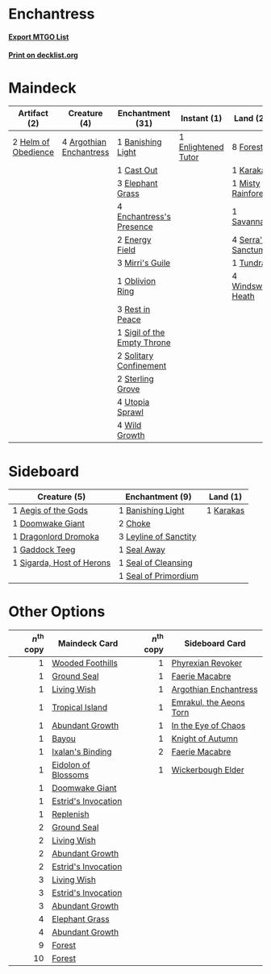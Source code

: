 # Enchantress

#### [Export MTGO List](../collection/Enchantress/Enchantress.txt)
#### [Print on decklist.org](http://decklist.org/?deckmain=4%09Argothian%20Enchantress%0A1%09Banishing%20Light%0A1%09Cast%20Out%0A3%09Elephant%20Grass%0A4%09Enchantress's%20Presence%0A2%09Energy%20Field%0A1%09Enlightened%20Tutor%0A8%09Forest%0A2%09Green%20Sun's%20Zenith%0A2%09Helm%20of%20Obedience%0A1%09Karakas%0A3%09Mirri's%20Guile%0A1%09Misty%20Rainforest%0A1%09Oblivion%20Ring%0A3%09Rest%20in%20Peace%0A1%09Savannah%0A4%09Serra's%20Sanctum%0A1%09Sigil%20of%20the%20Empty%20Throne%0A2%09Solitary%20Confinement%0A2%09Sterling%20Grove%0A1%09Tundra%0A4%09Utopia%20Sprawl%0A4%09Wild%20Growth%0A4%09Windswept%20Heath&deckside=1%09Aegis%20of%20the%20Gods%0A1%09Banishing%20Light%0A2%09Choke%0A1%09Doomwake%20Giant%0A1%09Dragonlord%20Dromoka%0A1%09Gaddock%20Teeg%0A1%09Karakas%0A3%09Leyline%20of%20Sanctity%0A1%09Seal%20Away%0A1%09Seal%20of%20Cleansing%0A1%09Seal%20of%20Primordium%0A1%09Sigarda,%20Host%20of%20Herons)
# Maindeck

|                                         Artifact (2)                                         |                                           Creature (4)                                           |                                           Enchantment (31)                                           |                                         Instant (1)                                          |                                          Land (20)                                          |                                          Sorcery (2)                                          |
|----------------------------------------------------------------------------------------------|--------------------------------------------------------------------------------------------------|------------------------------------------------------------------------------------------------------|----------------------------------------------------------------------------------------------|---------------------------------------------------------------------------------------------|-----------------------------------------------------------------------------------------------|
|2 [Helm of Obedience](http://gatherer.wizards.com/Pages/Card/Details.aspx?multiverseid=184550)|4 [Argothian Enchantress](http://gatherer.wizards.com/Pages/Card/Details.aspx?multiverseid=413700)|1 [Banishing Light](http://gatherer.wizards.com/Pages/Card/Details.aspx?multiverseid=446754)          |1 [Enlightened Tutor](http://gatherer.wizards.com/Pages/Card/Details.aspx?multiverseid=413551)|8 [Forest](http://gatherer.wizards.com/Pages/Card/Details.aspx?multiverseid=439605)          |2 [Green Sun's Zenith](http://gatherer.wizards.com/Pages/Card/Details.aspx?multiverseid=413711)|
|                                                                                              |                                                                                                  |1 [Cast Out](http://gatherer.wizards.com/Pages/Card/Details.aspx?multiverseid=426710)                 |                                                                                              |1 [Karakas](http://gatherer.wizards.com/Pages/Card/Details.aspx?multiverseid=201198)         |                                                                                               |
|                                                                                              |                                                                                                  |3 [Elephant Grass](http://gatherer.wizards.com/Pages/Card/Details.aspx?multiverseid=3661)             |                                                                                              |1 [Misty Rainforest](http://gatherer.wizards.com/Pages/Card/Details.aspx?multiverseid=426065)|                                                                                               |
|                                                                                              |                                                                                                  |4 [Enchantress's Presence](http://gatherer.wizards.com/Pages/Card/Details.aspx?multiverseid=451096)   |                                                                                              |1 [Savannah](http://gatherer.wizards.com/Pages/Card/Details.aspx?multiverseid=383079)        |                                                                                               |
|                                                                                              |                                                                                                  |2 [Energy Field](http://gatherer.wizards.com/Pages/Card/Details.aspx?multiverseid=10421)              |                                                                                              |4 [Serra's Sanctum](http://gatherer.wizards.com/Pages/Card/Details.aspx?multiverseid=9674)   |                                                                                               |
|                                                                                              |                                                                                                  |3 [Mirri's Guile](http://gatherer.wizards.com/Pages/Card/Details.aspx?multiverseid=4770)              |                                                                                              |1 [Tundra](http://gatherer.wizards.com/Pages/Card/Details.aspx?multiverseid=383139)          |                                                                                               |
|                                                                                              |                                                                                                  |1 [Oblivion Ring](http://gatherer.wizards.com/Pages/Card/Details.aspx?multiverseid=205396)            |                                                                                              |4 [Windswept Heath](http://gatherer.wizards.com/Pages/Card/Details.aspx?multiverseid=405115) |                                                                                               |
|                                                                                              |                                                                                                  |3 [Rest in Peace](http://gatherer.wizards.com/Pages/Card/Details.aspx?multiverseid=442021)            |                                                                                              |                                                                                             |                                                                                               |
|                                                                                              |                                                                                                  |1 [Sigil of the Empty Throne](http://gatherer.wizards.com/Pages/Card/Details.aspx?multiverseid=423436)|                                                                                              |                                                                                             |                                                                                               |
|                                                                                              |                                                                                                  |2 [Solitary Confinement](http://gatherer.wizards.com/Pages/Card/Details.aspx?multiverseid=34769)      |                                                                                              |                                                                                             |                                                                                               |
|                                                                                              |                                                                                                  |2 [Sterling Grove](http://gatherer.wizards.com/Pages/Card/Details.aspx?multiverseid=23181)            |                                                                                              |                                                                                             |                                                                                               |
|                                                                                              |                                                                                                  |4 [Utopia Sprawl](http://gatherer.wizards.com/Pages/Card/Details.aspx?multiverseid=442181)            |                                                                                              |                                                                                             |                                                                                               |
|                                                                                              |                                                                                                  |4 [Wild Growth](http://gatherer.wizards.com/Pages/Card/Details.aspx?multiverseid=451120)              |                                                                                              |                                                                                             |                                                                                               |


# Sideboard

|                                            Creature (5)                                            |                                        Enchantment (9)                                         |                                      Land (1)                                      |
|----------------------------------------------------------------------------------------------------|------------------------------------------------------------------------------------------------|------------------------------------------------------------------------------------|
|1 [Aegis of the Gods](http://gatherer.wizards.com/Pages/Card/Details.aspx?multiverseid=380364)      |1 [Banishing Light](http://gatherer.wizards.com/Pages/Card/Details.aspx?multiverseid=446754)    |1 [Karakas](http://gatherer.wizards.com/Pages/Card/Details.aspx?multiverseid=201198)|
|1 [Doomwake Giant](http://gatherer.wizards.com/Pages/Card/Details.aspx?multiverseid=405203)         |2 [Choke](http://gatherer.wizards.com/Pages/Card/Details.aspx?multiverseid=430685)              |                                                                                    |
|1 [Dragonlord Dromoka](http://gatherer.wizards.com/Pages/Card/Details.aspx?multiverseid=394547)     |3 [Leyline of Sanctity](http://gatherer.wizards.com/Pages/Card/Details.aspx?multiverseid=397677)|                                                                                    |
|1 [Gaddock Teeg](http://gatherer.wizards.com/Pages/Card/Details.aspx?multiverseid=140188)           |1 [Seal Away](http://gatherer.wizards.com/Pages/Card/Details.aspx?multiverseid=442919)          |                                                                                    |
|1 [Sigarda, Host of Herons](http://gatherer.wizards.com/Pages/Card/Details.aspx?multiverseid=240033)|1 [Seal of Cleansing](http://gatherer.wizards.com/Pages/Card/Details.aspx?multiverseid=383085)  |                                                                                    |
|                                                                                                    |1 [Seal of Primordium](http://gatherer.wizards.com/Pages/Card/Details.aspx?multiverseid=425960) |                                                                                    |


# Other Options

|*n*<sup>th</sup> copy|                                        Maindeck Card                                         |*n*<sup>th</sup> copy|                                          Sideboard Card                                          |
|--------------------:|----------------------------------------------------------------------------------------------|--------------------:|--------------------------------------------------------------------------------------------------|
|                    1|[Wooded Foothills](http://gatherer.wizards.com/Pages/Card/Details.aspx?multiverseid=405116)   |                    1|[Phyrexian Revoker](http://gatherer.wizards.com/Pages/Card/Details.aspx?multiverseid=220589)      |
|                    1|[Ground Seal](http://gatherer.wizards.com/Pages/Card/Details.aspx?multiverseid=451104)        |                    1|[Faerie Macabre](http://gatherer.wizards.com/Pages/Card/Details.aspx?multiverseid=370410)         |
|                    1|[Living Wish](http://gatherer.wizards.com/Pages/Card/Details.aspx?multiverseid=442168)        |                    1|[Argothian Enchantress](http://gatherer.wizards.com/Pages/Card/Details.aspx?multiverseid=413700)  |
|                    1|[Tropical Island](http://gatherer.wizards.com/Pages/Card/Details.aspx?multiverseid=383138)    |                    1|[Emrakul, the Aeons Torn](http://gatherer.wizards.com/Pages/Card/Details.aspx?multiverseid=397905)|
|                    1|[Abundant Growth](http://gatherer.wizards.com/Pages/Card/Details.aspx?multiverseid=413698)    |                    1|[In the Eye of Chaos](http://gatherer.wizards.com/Pages/Card/Details.aspx?multiverseid=202410)    |
|                    1|[Bayou](http://gatherer.wizards.com/Pages/Card/Details.aspx?multiverseid=382860)              |                    1|[Knight of Autumn](http://gatherer.wizards.com/Pages/Card/Details.aspx?multiverseid=452933)       |
|                    1|[Ixalan's Binding](http://gatherer.wizards.com/Pages/Card/Details.aspx?multiverseid=435168)   |                    2|[Faerie Macabre](http://gatherer.wizards.com/Pages/Card/Details.aspx?multiverseid=370410)         |
|                    1|[Eidolon of Blossoms](http://gatherer.wizards.com/Pages/Card/Details.aspx?multiverseid=451095)|                    1|[Wickerbough Elder](http://gatherer.wizards.com/Pages/Card/Details.aspx?multiverseid=220575)      |
|                    1|[Doomwake Giant](http://gatherer.wizards.com/Pages/Card/Details.aspx?multiverseid=405203)     |                     |                                                                                                  |
|                    1|[Estrid's Invocation](http://gatherer.wizards.com/Pages/Card/Details.aspx?multiverseid=450609)|                     |                                                                                                  |
|                    1|[Replenish](http://gatherer.wizards.com/Pages/Card/Details.aspx?multiverseid=15143)           |                     |                                                                                                  |
|                    2|[Ground Seal](http://gatherer.wizards.com/Pages/Card/Details.aspx?multiverseid=451104)        |                     |                                                                                                  |
|                    2|[Living Wish](http://gatherer.wizards.com/Pages/Card/Details.aspx?multiverseid=442168)        |                     |                                                                                                  |
|                    2|[Abundant Growth](http://gatherer.wizards.com/Pages/Card/Details.aspx?multiverseid=413698)    |                     |                                                                                                  |
|                    2|[Estrid's Invocation](http://gatherer.wizards.com/Pages/Card/Details.aspx?multiverseid=450609)|                     |                                                                                                  |
|                    3|[Living Wish](http://gatherer.wizards.com/Pages/Card/Details.aspx?multiverseid=442168)        |                     |                                                                                                  |
|                    3|[Estrid's Invocation](http://gatherer.wizards.com/Pages/Card/Details.aspx?multiverseid=450609)|                     |                                                                                                  |
|                    3|[Abundant Growth](http://gatherer.wizards.com/Pages/Card/Details.aspx?multiverseid=413698)    |                     |                                                                                                  |
|                    4|[Elephant Grass](http://gatherer.wizards.com/Pages/Card/Details.aspx?multiverseid=3661)       |                     |                                                                                                  |
|                    4|[Abundant Growth](http://gatherer.wizards.com/Pages/Card/Details.aspx?multiverseid=413698)    |                     |                                                                                                  |
|                    9|[Forest](http://gatherer.wizards.com/Pages/Card/Details.aspx?multiverseid=439605)             |                     |                                                                                                  |
|                   10|[Forest](http://gatherer.wizards.com/Pages/Card/Details.aspx?multiverseid=439605)             |                     |                                                                                                  |

